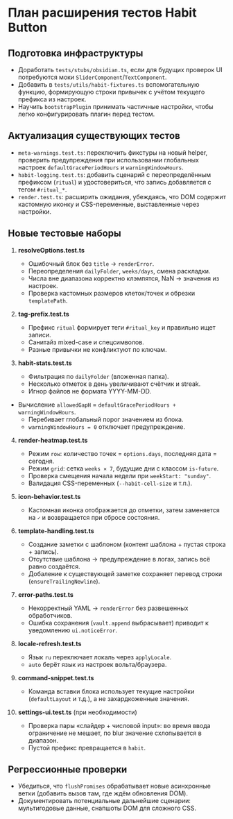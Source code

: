 # План расширения тестов Habit Button

## Подготовка инфраструктуры
- Доработать `tests/stubs/obsidian.ts`, если для будущих проверок UI потребуются моки `SliderComponent`/`TextComponent`.
- Добавить в `tests/utils/habit-fixtures.ts` вспомогательную функцию, формирующую строки привычек с учётом текущего префикса из настроек.
- Научить `bootstrapPlugin` принимать частичные настройки, чтобы легко конфигурировать плагин перед тестом.

## Актуализация существующих тестов
- `meta-warnings.test.ts`: переключить фикстуры на новый helper, проверить предупреждения при использовании глобальных настроек `defaultGracePeriodHours` и `warningWindowHours`.
- `habit-logging.test.ts`: добавить сценарий с переопределённым префиксом (`ritual`) и удостовериться, что запись добавляется с тегом `#ritual_*`.
- `render.test.ts`: расширить ожидания, убеждаясь, что DOM содержит кастомную иконку и CSS-переменные, выставленные через настройки.

## Новые тестовые наборы
1. **resolveOptions.test.ts**
   - Ошибочный блок без `title` → `renderError`.
   - Переопределения `dailyFolder`, `weeks/days`, смена раскладки.
   - Числа вне диапазона корректно клэмпятся, NaN → значения из настроек.
   - Проверка кастомных размеров клеток/точек и обрезки `templatePath`.

2. **tag-prefix.test.ts**
   - Префикс `ritual` формирует теги `#ritual_key` и правильно ищет записи.
   - Санитайз mixed-case и спецсимволов.
   - Разные привычки не конфликтуют по ключам.

3. **habit-stats.test.ts**
   - Фильтрация по `dailyFolder` (вложенная папка).
   - Несколько отметок в день увеличивают счётчик и streak.
   - Игнор файлов не формата YYYY-MM-DD.
- Вычисление `allowedGapH` = `defaultGracePeriodHours + warningWindowHours`.
   - Перебивает глобальный порог значением из блока.
   - `warningWindowHours = 0` отключает предупреждение.

4. **render-heatmap.test.ts**
   - Режим `row`: количество точек = `options.days`, последняя дата = сегодня.
   - Режим `grid`: сетка `weeks × 7`, будущие дни с классом `is-future`.
   - Проверка смещения начала недели при `weekStart: "sunday"`.
   - Валидация CSS-переменных (`--habit-cell-size` и т.п.).

5. **icon-behavior.test.ts**
   - Кастомная иконка отображается до отметки, затем заменяется на `✓` и возвращается при сбросе состояния.

6. **template-handling.test.ts**
   - Создание заметки с шаблоном (контент шаблона + пустая строка + запись).
   - Отсутствие шаблона → предупреждение в логах, запись всё равно создаётся.
   - Добаление к существующей заметке сохраняет перевод строки (`ensureTrailingNewline`).

7. **error-paths.test.ts**
   - Некорректный YAML → `renderError` без развешенных обработчиков.
   - Ошибка сохранения (`vault.append` выбрасывает) приводит к уведомлению `ui.noticeError`.

8. **locale-refresh.test.ts**
   - Язык `ru` переключает локаль через `applyLocale`.
   - `auto` берёт язык из настроек вольта/браузера.

9. **command-snippet.test.ts**
   - Команда вставки блока использует текущие настройки (`defaultLayout` и т.д.), а не захардкоженные значения.

10. **settings-ui.test.ts** (при необходимости)
    - Проверка пары «слайдер + числовой input»: во время ввода ограничение не мешает, по blur значение схлопывается в диапазон.
    - Пустой префикс превращается в `habit`.

## Регрессионные проверки
- Убедиться, что `flushPromises` обрабатывает новые асинхронные ветки (добавить вызов там, где ждём обновления DOM).
- Документировать потенциальные дальнейшие сценарии: мультигодовые данные, снапшоты DOM для сложного CSS.
